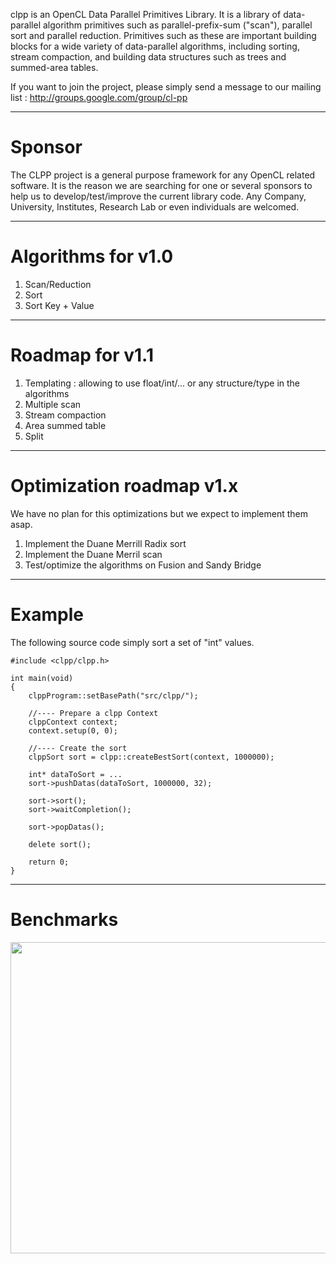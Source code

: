 clpp is an OpenCL Data Parallel Primitives Library. It is a library of data-parallel algorithm primitives such as parallel-prefix-sum ("scan"), parallel sort and parallel reduction. Primitives such as these are important building blocks for a wide variety of data-parallel algorithms, including sorting, stream compaction, and building data structures such as trees and summed-area tables.

If you want to join the project, please simply send a message to our mailing list : http://groups.google.com/group/cl-pp


---

# Sponsor #
The CLPP project is a general purpose framework for any OpenCL related software. It is the reason we are searching for one or several sponsors to help us to develop/test/improve the current library code. Any Company, University, Institutes, Research Lab or even individuals are welcomed.


---

# Algorithms for v1.0 #
  1. Scan/Reduction
  1. Sort
  1. Sort Key + Value


---

# Roadmap for v1.1 #
  1. Templating : allowing to use float/int/... or any structure/type in the algorithms
  1. Multiple scan
  1. Stream compaction
  1. Area summed table
  1. Split


---

# Optimization roadmap v1.x #

We have no plan for this optimizations but we expect to implement them asap.
  1. Implement the Duane Merrill Radix sort
  1. Implement the Duane Merril scan
  1. Test/optimize the algorithms on Fusion and Sandy Bridge


---

# Example #

The following source code simply sort a set of "int" values.

```
#include <clpp/clpp.h>

int main(void)
{
	clppProgram::setBasePath("src/clpp/");
	
	//---- Prepare a clpp Context
	clppContext context;
	context.setup(0, 0);
	
	//---- Create the sort
	clppSort sort = clpp::createBestSort(context, 1000000);
	
	int* dataToSort = ...
	sort->pushDatas(dataToSort, 1000000, 32);
	
	sort->sort();
	sort->waitCompletion();
	
	sort->popDatas();

	delete sort();

	return 0;
}
```


---


# Benchmarks #

<img src='http://clpp.googlecode.com/svn/trunk/report/Benchmark.png' height='498' width='800' />